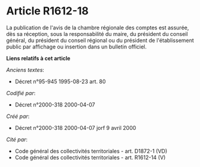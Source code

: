 # Article R1612-18

La publication de l'avis de la chambre régionale des comptes est assurée, dès sa réception, sous la responsabilité du maire,
du président du conseil général, du président du conseil régional ou du président de l'établissement public par affichage ou
insertion dans un bulletin officiel.

**Liens relatifs à cet article**

_Anciens textes_:

  - Décret n°95-945 1995-08-23 art. 80

_Codifié par_:

  - Décret n°2000-318 2000-04-07

_Créé par_:

  - Décret n°2000-318 2000-04-07 jorf 9 avril 2000

_Cité par_:

  - Code général des collectivités territoriales - art. D1872-1 (VD)
  - Code général des collectivités territoriales - art. R1612-14 (V)
